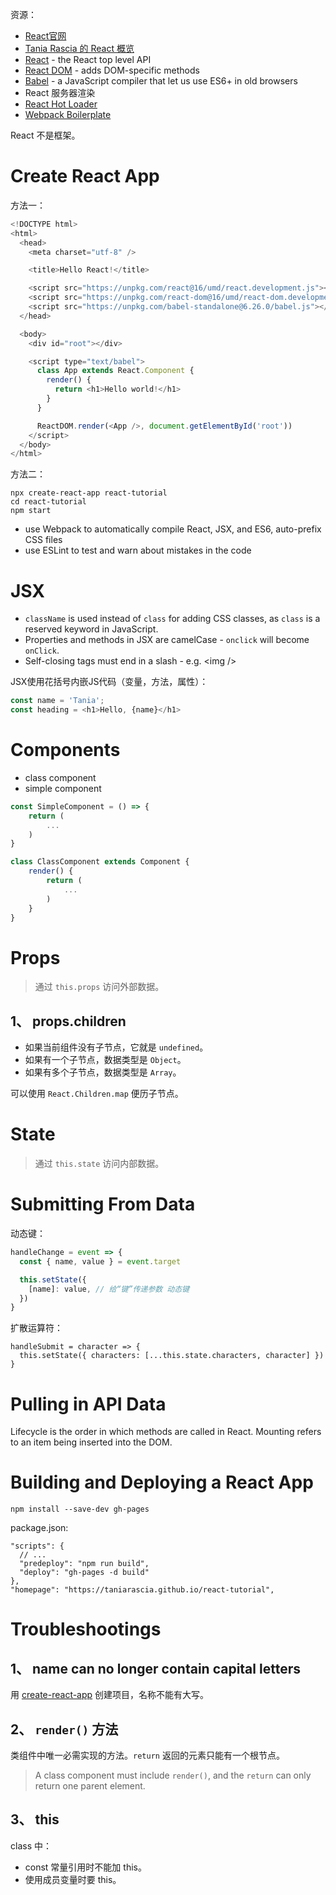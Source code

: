资源：  
* [React官网](https://react.docschina.org/)  
* [Tania Rascia 的 React 概览](https://www.taniarascia.com/getting-started-with-react/)
* [React](https://reactjs.org/docs/react-api.html) - the React top level API
* [React DOM](https://reactjs.org/docs/react-dom.html) - adds DOM-specific methods
* [Babel](https://babeljs.io/) - a JavaScript compiler that let us use ES6+ in old browsers
* React 服务器渲染
* [React Hot Loader](https://gaearon.github.io/react-hot-loader/getstarted/)
* [Webpack Boilerplate](https://github.com/taniarascia/webpack-boilerplate)

React 不是框架。  

# Create React App
方法一：  
```js
<!DOCTYPE html>
<html>
  <head>
    <meta charset="utf-8" />

    <title>Hello React!</title>

    <script src="https://unpkg.com/react@16/umd/react.development.js"></script>
    <script src="https://unpkg.com/react-dom@16/umd/react-dom.development.js"></script>
    <script src="https://unpkg.com/babel-standalone@6.26.0/babel.js"></script>
  </head>

  <body>
    <div id="root"></div>

    <script type="text/babel">
      class App extends React.Component {
        render() {
          return <h1>Hello world!</h1>
        }
      }

      ReactDOM.render(<App />, document.getElementById('root'))
    </script>
  </body>
</html>
```
方法二：  
```
npx create-react-app react-tutorial
cd react-tutorial
npm start
```
* use Webpack to automatically compile React, JSX, and ES6, auto-prefix CSS files
* use ESLint to test and warn about mistakes in the code

# JSX
* `className` is used instead of `class` for adding CSS classes, as `class` is a reserved keyword in JavaScript.
* Properties and methods in JSX are camelCase - `onclick` will become `onClick`.
* Self-closing tags must end in a slash - e.g. \<img />

JSX使用花括号内嵌JS代码（变量，方法，属性）：  
```js
const name = 'Tania';
const heading = <h1>Hello, {name}</h1>
```

# Components
* class component
* simple component
```js
const SimpleComponent = () => {
    return (
        ...
    )
}

class ClassComponent extends Component {
    render() {
        return (
            ...
        )
    }
}
```

# Props
>通过 `this.props` 访问外部数据。  

## 1、 props.children
- 如果当前组件没有子节点，它就是 `undefined`。
- 如果有一个子节点，数据类型是 `Object`。
- 如果有多个子节点，数据类型是 `Array`。

可以使用 `React.Children.map` 便历子节点。  

# State
>通过 `this.state` 访问内部数据。

# Submitting From Data
动态键：  
```js
handleChange = event => {
  const { name, value } = event.target

  this.setState({
    [name]: value, // 给“键”传递参数 动态键
  })
}
```
扩散运算符：  
```
handleSubmit = character => {
  this.setState({ characters: [...this.state.characters, character] })
}
```

# Pulling in API Data
Lifecycle is the order in which methods are called in React. Mounting refers to an item being inserted into the DOM.  

# Building and Deploying a React App
```
npm install --save-dev gh-pages
```
package.json:  
```
"scripts": {
  // ...
  "predeploy": "npm run build",
  "deploy": "gh-pages -d build"
},
"homepage": "https://taniarascia.github.io/react-tutorial",
```


# Troubleshootings
## 1、 name can no longer contain capital letters
用 [create-react-app](https://github.com/facebook/create-react-app) 创建项目，名称不能有大写。

## 2、 `render()` 方法
类组件中唯一必需实现的方法。`return` 返回的元素只能有一个根节点。  
>A class component must include `render()`, and the `return` can only return one parent element.

## 3、 this
class 中：  
* const 常量引用时不能加 this。
* 使用成员变量时要 this。

